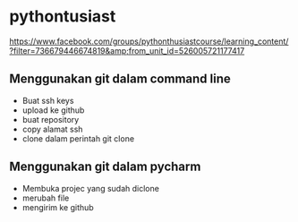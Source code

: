# pythontusiast
https://www.facebook.com/groups/pythonthusiastcourse/learning_content/?filter=736679446674819&amp;from_unit_id=526005721177417

## Menggunakan git dalam command line
- Buat ssh keys
- upload ke github
- buat repository
- copy alamat ssh
- clone dalam perintah git clone

## Menggunakan git dalam pycharm
- Membuka projec yang sudah diclone
- merubah file
- mengirim ke github